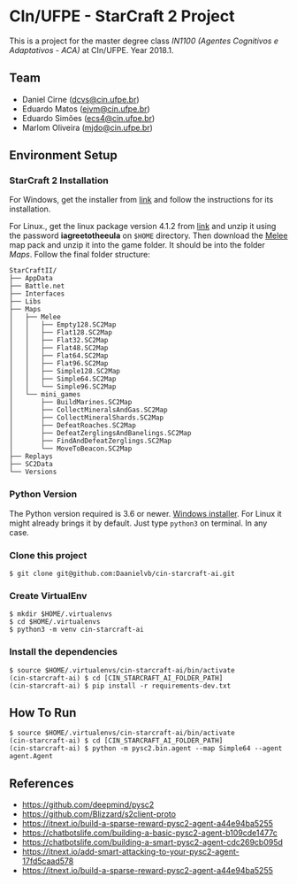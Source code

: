 # CIn/UFPE - StarCraft 2 Project
This is a project for the master degree class *IN1100 (Agentes Cognitivos e Adaptativos - ACA)* at CIn/UFPE. Year 2018.1. 

## Team
* Daniel Cirne (dcvs@cin.ufpe.br)
* Eduardo Matos (ejvm@cin.ufpe.br)
* Eduardo Simões (ecs4@cin.ufpe.br)
* Marlom Oliveira (mjdo@cin.ufpe.br)

## Environment Setup

### StarCraft 2 Installation
For Windows, get the installer from [link](https://us.battle.net/account/download/) and follow the instructions for its installation.

For Linux., get the linux package version 4.1.2 from [link](http://blzdistsc2-a.akamaihd.net/Linux/SC2.4.1.2.60604_2018_05_16.zip) and unzip it using the password **iagreetotheeula** on `$HOME` directory. Then download the [Melee](http://blzdistsc2-a.akamaihd.net/MapPacks/Melee.zip) map pack and unzip it into the game folder. It should be into the folder *Maps*. Follow the final folder structure:
```shell
StarCraftII/
├── AppData
├── Battle.net
├── Interfaces
├── Libs
├── Maps
│   ├── Melee
│   │   ├── Empty128.SC2Map
│   │   ├── Flat128.SC2Map
│   │   ├── Flat32.SC2Map
│   │   ├── Flat48.SC2Map
│   │   ├── Flat64.SC2Map
│   │   ├── Flat96.SC2Map
│   │   ├── Simple128.SC2Map
│   │   ├── Simple64.SC2Map
│   │   └── Simple96.SC2Map
│   └── mini_games
│       ├── BuildMarines.SC2Map
│       ├── CollectMineralsAndGas.SC2Map
│       ├── CollectMineralShards.SC2Map
│       ├── DefeatRoaches.SC2Map
│       ├── DefeatZerglingsAndBanelings.SC2Map
│       ├── FindAndDefeatZerglings.SC2Map
│       └── MoveToBeacon.SC2Map
├── Replays
├── SC2Data
└── Versions
```

### Python Version
The Python version required is 3.6 or newer.
[Windows installer](https://www.python.org/ftp/python/3.6.5/python-3.6.5.exe). For Linux it might already brings it by default. Just type `python3` on terminal. In any case.

### Clone this project
```shell
$ git clone git@github.com:Daanielvb/cin-starcraft-ai.git
```

### Create VirtualEnv 
```shell
$ mkdir $HOME/.virtualenvs
$ cd $HOME/.virtualenvs
$ python3 -m venv cin-starcraft-ai
```

### Install the dependencies
```shell
$ source $HOME/.virtualenvs/cin-starcraft-ai/bin/activate
(cin-starcraft-ai) $ cd [CIN_STARCRAFT_AI_FOLDER_PATH]
(cin-starcraft-ai) $ pip install -r requirements-dev.txt
```

## How To Run
```shell
$ source $HOME/.virtualenvs/cin-starcraft-ai/bin/activate
(cin-starcraft-ai) $ cd [CIN_STARCRAFT_AI_FOLDER_PATH]
(cin-starcraft-ai) $ python -m pysc2.bin.agent --map Simple64 --agent agent.Agent
```

## References
* https://github.com/deepmind/pysc2
* https://github.com/Blizzard/s2client-proto
* https://itnext.io/build-a-sparse-reward-pysc2-agent-a44e94ba5255
* https://chatbotslife.com/building-a-basic-pysc2-agent-b109cde1477c
* https://chatbotslife.com/building-a-smart-pysc2-agent-cdc269cb095d
* https://itnext.io/add-smart-attacking-to-your-pysc2-agent-17fd5caad578
* https://itnext.io/build-a-sparse-reward-pysc2-agent-a44e94ba5255
